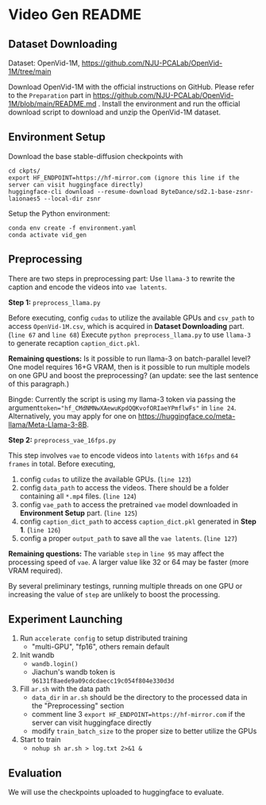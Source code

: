 # Video Gen README

## Dataset Downloading
Dataset: OpenVid-1M, https://github.com/NJU-PCALab/OpenVid-1M/tree/main

Download OpenVid-1M with the official instructions on GitHub. Please refer to the ```Preparation``` part in https://github.com/NJU-PCALab/OpenVid-1M/blob/main/README.md . Install the environment and run the official download script to download and unzip the OpenVid-1M dataset.


## Environment Setup
Download the base stable-diffusion checkpoints with
```
cd ckpts/
export HF_ENDPOINT=https://hf-mirror.com (ignore this line if the server can visit huggingface directly) 
huggingface-cli download --resume-download ByteDance/sd2.1-base-zsnr-laionaes5 --local-dir zsnr
```
Setup the Python environment:
```
conda env create -f environment.yaml
conda activate vid_gen
```

## Preprocessing
There are two steps in preprocessing part: Use ```llama-3``` to rewrite the caption and encode the videos into ```vae latents```.

**Step 1:** ```preprocess_llama.py```

Before executing, config ```cudas``` to utilize the available GPUs and ```csv_path``` to access ```OpenVid-1M.csv```, which is acquired in **Dataset Downloading** part. (```line 67``` and ```line 68```)
Execute ```python preprocess_llama.py``` to use ```llama-3``` to generate recaption ```caption_dict.pkl```. 

**Remaining questions:** Is it possible to run llama-3 on batch-parallel level? One model requires 16+G VRAM, then is it possible to run multiple models on one GPU and boost the preprocessing? (an update: see the last sentence of this paragraph.)

Bingde: Currently the script is using my llama-3 token via passing the argument```token="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"``` in ```line 24```. Alternatively, you may apply for one on https://huggingface.co/meta-llama/Meta-Llama-3-8B.

**Step 2:** ```preprocess_vae_16fps.py```

This step involves ```vae``` to encode videos into ```latents``` with ```16fps``` and ```64 frames``` in total. Before executing, 
1. config ```cudas``` to utilize the available GPUs. (```line 123```)
2. config ```data_path``` to access the videos. There should be a folder containing all ```*.mp4``` files. (```line 124```)
3. config ```vae_path``` to access the pretrained ```vae``` model downloaded in **Environment Setup** part. (```line 125```)
4. config ```caption_dict_path``` to access ```caption_dict.pkl``` generated in **Step 1**. (```line 126```)
5. config a proper ```output_path``` to save all the ```vae latents```. (```line 127```)

**Remaining questions:** The variable ```step``` in ```line 95``` may affect the processing speed of ```vae```. A larger value like 32 or 64 may be faster (more VRAM required). 

By several preliminary testings, running multiple threads on one GPU or increasing the value of ```step``` are unlikely to boost the processing.


## Experiment Launching
1. Run ```accelerate config``` to setup distributed training
    - "multi-GPU", "fp16", others remain default
2. Init wandb
    - ```wandb.login()```
    - Jiachun's wandb token is ```96131f8aede9a09cdcdaecc19c054f804e330d3d```
3. Fill ```ar.sh``` with the data path
    - ```data_dir``` in ```ar.sh``` should be the directory to the processed data in the "Preprocessing" section
    - comment line 3 ```export HF_ENDPOINT=https://hf-mirror.com``` if the server can visit huggingface directly
    - modify ```train_batch_size``` to the proper size to better utilize the GPUs
4. Start to train
    - ```nohup sh ar.sh > log.txt 2>&1 &```

## Evaluation
We will use the checkpoints uploaded to huggingface to evaluate.